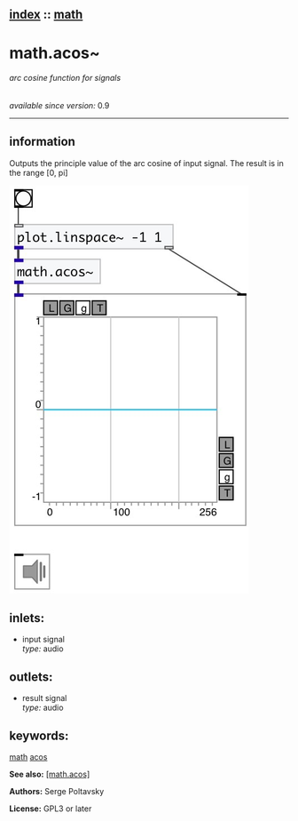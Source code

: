[index](index.html) :: [math](category_math.html)
---

# math.acos~

###### arc cosine function for signals

*available since version:* 0.9

---


## information
Outputs the principle value of the arc cosine of input signal. The result is in the range [0, pi]


[![example](../examples/img/math.acos~.jpg)](../examples/pd/math.acos~.pd)









## inlets:

* input signal<br>
_type:_ audio



## outlets:

* result signal<br>
_type:_ audio



## keywords:

[math](keywords/math.html)
[acos](keywords/acos.html)



**See also:**
[\[math.acos\]](math.acos.html)




**Authors:** Serge Poltavsky




**License:** GPL3 or later





